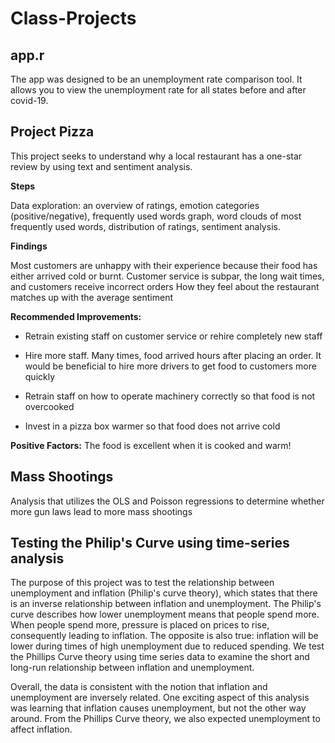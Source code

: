 # Class-Projects

## app.r

The app was designed to be an unemployment rate comparison tool. It allows you to view the unemployment rate for all states before and after covid-19.


## Project Pizza

This project seeks to understand why a local restaurant has a one-star review by using text and sentiment analysis.

**Steps**

Data exploration: an overview of ratings, emotion categories (positive/negative), frequently used words graph, word clouds of most frequently used words, distribution of ratings, sentiment analysis.

**Findings**

Most customers are unhappy with their experience because their food has either arrived cold or burnt. 
Customer service is subpar, the long wait times, and customers receive incorrect orders
How they feel about the restaurant matches up with the average sentiment

**Recommended Improvements:**

- Retrain existing staff on customer service or rehire completely new staff

- Hire more staff. Many times, food arrived hours after placing an order. It would be beneficial to hire more drivers to get food to customers more quickly

- Retrain staff on how to operate machinery correctly so that food is not overcooked 

- Invest in a pizza box warmer so that food does not arrive cold

**Positive Factors:**
The food is excellent when it is cooked and warm!


## Mass Shootings

Analysis that utilizes the OLS and Poisson regressions to determine whether more gun laws lead to more mass shootings

## Testing the Philip's Curve using time-series analysis

 The purpose of this project was to test the relationship between unemployment and inflation (Philip's curve theory), which states that there is an inverse relationship between inflation and unemployment. The Philip's curve describes how lower unemployment means that people spend more. When people spend more, pressure is placed on prices to rise, consequently leading to inflation. The opposite is also true: inflation will be lower during times of high unemployment due to reduced spending. We test the Phillips Curve theory using time series data to examine the short and long-run relationship between inflation and unemployment.

Overall, the data is consistent with the notion that inflation and unemployment are inversely related. One exciting aspect of this analysis was learning that inflation causes unemployment, but not the other way around. From the Phillips Curve theory, we also expected unemployment to affect inflation. 


